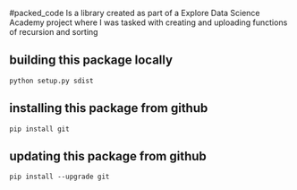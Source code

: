 #packed_code
Is a library created as part of a Explore Data Science Academy project where I was tasked with creating and uploading functions of recursion and sorting

## building this package locally
`python setup.py sdist`

## installing this package from github
`pip install git`

## updating this package from github
`pip install --upgrade git`
